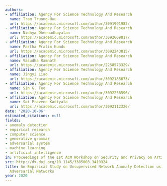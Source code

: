 ```yaml
---
authors:
- affiliation: Agency For Science Technology And Research
  name: Tram Truong-Huu
  url: https://academic.microsoft.com/author/3091991982/
- affiliation: Agency For Science Technology And Research
  name: Nidhya Dheenadhayalan
  url: https://academic.microsoft.com/author/3092609817/
- affiliation: Agency For Science Technology And Research
  name: Partha Pratim Kundu
  url: https://academic.microsoft.com/author/3092243815/
- affiliation: Agency For Science Technology And Research
  name: Vasudha Ramnath
  url: https://academic.microsoft.com/author/2258573329/
- affiliation: Agency For Science Technology And Research
  name: Jingyi Liao
  url: https://academic.microsoft.com/author/3092185673/
- affiliation: Agency For Science Technology And Research
  name: Sin G. Teo
  url: https://academic.microsoft.com/author/3092256596/
- affiliation: Agency For Science Technology And Research
  name: Sai Praveen Kadiyala
  url: https://academic.microsoft.com/author/3092112326/
date: '2020-10-06'
estimated_citations: null
fields:
- anomaly detection
- empirical research
- computer science
- generative grammar
- adversarial system
- machine learning
- artificial intelligence
in: Proceedings of the 1st ACM Workshop on Security and Privacy on Artificial Intelligence
src: http://dx.doi.org/10.1145/3385003.3410924
title: An Empirical Study on Unsupervised Network Anomaly Detection using Generative
  Adversarial Networks
year: 2020
---
```

